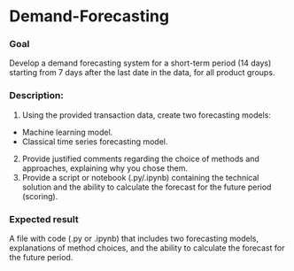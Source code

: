 # Demand-Forecasting

### Goal
Develop a demand forecasting system for a short-term period (14 days) starting from 7 days after the last date in the data, for all product groups.

### Description:
1. Using the provided transaction data, create two forecasting models:
- Machine learning model.
- Classical time series forecasting model.
2. Provide justified comments regarding the choice of methods and approaches, explaining why you chose them.
3. Provide a script or notebook (.py/.ipynb) containing the technical solution and the ability to calculate the forecast for the future period (scoring).

### Expected result
A file with code (.py or .ipynb) that includes two forecasting models, explanations of method choices, and the ability to calculate the forecast for the future period.